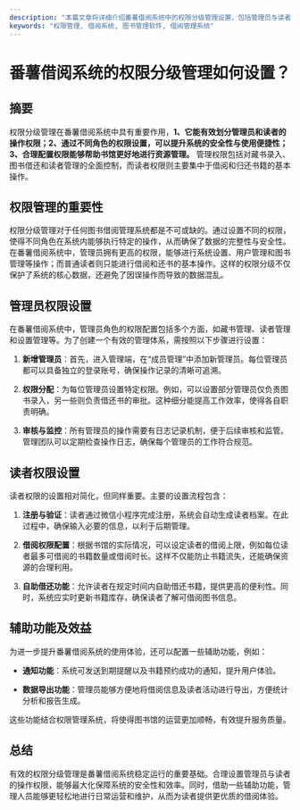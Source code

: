 ```yaml
---
description: "本篇文章将详细介绍番薯借阅系统中的权限分级管理设置，包括管理员与读者的权限配置。"
keywords: "权限管理, 借阅系统, 图书管理软件, 借阅管理系统"
---
```

# 番薯借阅系统的权限分级管理如何设置？

## 摘要

权限分级管理在番薯借阅系统中具有重要作用，**1、它能有效划分管理员和读者的操作权限；2、通过不同角色的权限设置，可以提升系统的安全性与使用便捷性；3、合理配置权限能够帮助书馆更好地进行资源管理。** 管理权限包括对藏书录入、图书借还和读者管理的全面控制，而读者权限则主要集中于借阅和归还书籍的基本操作。

## 权限管理的重要性

权限分级管理对于任何图书借阅管理系统都是不可或缺的。通过设置不同的权限，使得不同角色在系统内能够执行特定的操作，从而确保了数据的完整性与安全性。在番薯借阅系统中，管理员拥有更高的权限，能够进行系统设置、用户管理和图书管理等操作；而普通读者则只能进行借阅和还书的基本操作。这样的权限分级不仅保护了系统的核心数据，还避免了因误操作而导致的数据混乱。

## 管理员权限设置

在番薯借阅系统中，管理员角色的权限配置包括多个方面，如藏书管理、读者管理和设置管理等。为了创建一个有效的管理体系，需按照以下步骤进行设置：

1. **新增管理员**：首先，进入管理端，在“成员管理”中添加新管理员。每位管理员都可以具备独立的登录账号，确保操作记录的清晰可追溯。
   
2. **权限分配**：为每位管理员设置特定权限。例如，可以设置部分管理员仅负责图书录入，另一些则负责借还书的审批。这种细分能提高工作效率，使得各自职责明确。

3. **审核与监控**：所有管理员的操作需要有日志记录机制，便于后续审核和监管。管理团队可以定期检查操作日志，确保每个管理员的工作符合规范。

## 读者权限设置

读者权限的设置相对简化，但同样重要。主要的设置流程包含：

1. **注册与验证**：读者通过微信小程序完成注册，系统会自动生成读者档案。在此过程中，确保输入必要的信息，以利于后期管理。

2. **借阅权限配置**：根据书馆的实际情况，可以设定读者的借阅上限，例如每位读者最多可借阅的书籍数量或借阅时长。这样不仅能防止书籍流失，还能确保资源的合理利用。

3. **自助借还功能**：允许读者在规定时间内自助借还书籍，提供更高的便利性。同时，系统应实时更新书籍库存，确保读者了解可借阅图书信息。

## 辅助功能及效益

为进一步提升番薯借阅系统的使用体验，还可以配置一些辅助功能，例如：

- **通知功能**：系统可发送到期提醒以及书籍预约成功的通知，提升用户体验。
  
- **数据导出功能**：管理员能够方便地将借阅信息及读者活动进行导出，方便统计分析和报告生成。

这些功能结合权限管理系统，将使得图书馆的运营更加顺畅，有效提升服务质量。

## 总结

有效的权限分级管理是番薯借阅系统稳定运行的重要基础。合理设置管理员与读者的操作权限，能够最大化保障系统的安全性和效率。同时，借助一些辅助功能，管理人员能够更轻松地进行日常运营和维护，从而为读者提供更优质的借阅体验。
